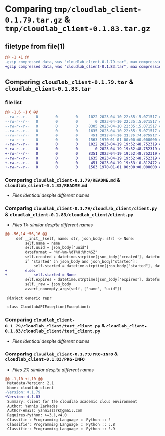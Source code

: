 # Comparing `tmp/cloudlab_client-0.1.79.tar.gz` & `tmp/cloudlab_client-0.1.83.tar.gz`

## filetype from file(1)

```diff
@@ -1 +1 @@
-gzip compressed data, was "cloudlab_client-0.1.79.tar", max compression
+gzip compressed data, was "cloudlab_client-0.1.83.tar", max compression
```

## Comparing `cloudlab_client-0.1.79.tar` & `cloudlab_client-0.1.83.tar`

### file list

```diff
@@ -1,6 +1,6 @@
--rw-r--r--   0        0        0     1022 2023-04-10 22:35:15.071517 cloudlab_client-0.1.79/README.md
--rw-r--r--   0        0        0        0 2023-04-10 22:35:15.071517 cloudlab_client-0.1.79/cloudlab_client/__init__.py
--rw-r--r--   0        0        0     8305 2023-04-10 22:35:15.071517 cloudlab_client-0.1.79/cloudlab_client/client.py
--rw-r--r--   0        0        0     1635 2023-04-10 22:35:15.071517 cloudlab_client-0.1.79/cloudlab_client/test_client.py
--rw-r--r--   0        0        0      451 2023-04-10 22:35:34.075517 cloudlab_client-0.1.79/pyproject.toml
--rw-r--r--   0        0        0     1563 1970-01-01 00:00:00.000000 cloudlab_client-0.1.79/PKG-INFO
+-rw-r--r--   0        0        0     1022 2023-04-19 19:52:48.752319 cloudlab_client-0.1.83/README.md
+-rw-r--r--   0        0        0        0 2023-04-19 19:52:48.752319 cloudlab_client-0.1.83/cloudlab_client/__init__.py
+-rw-r--r--   0        0        0     8351 2023-04-19 19:52:48.752319 cloudlab_client-0.1.83/cloudlab_client/client.py
+-rw-r--r--   0        0        0     1635 2023-04-19 19:52:48.752319 cloudlab_client-0.1.83/cloudlab_client/test_client.py
+-rw-r--r--   0        0        0      451 2023-04-19 19:53:10.812472 cloudlab_client-0.1.83/pyproject.toml
+-rw-r--r--   0        0        0     1563 1970-01-01 00:00:00.000000 cloudlab_client-0.1.83/PKG-INFO
```

### Comparing `cloudlab_client-0.1.79/README.md` & `cloudlab_client-0.1.83/README.md`

 * *Files identical despite different names*

### Comparing `cloudlab_client-0.1.79/cloudlab_client/client.py` & `cloudlab_client-0.1.83/cloudlab_client/client.py`

 * *Files 1% similar despite different names*

```diff
@@ -56,14 +56,16 @@
     def __init__(self, name: str, json_body: str) -> None:
         self.name = name
         self.uuid = json_body["uuid"]
         dateformat = "%Y-%m-%dT%H:%M:%SZ"
         self.created = datetime.strptime(json_body["created"], dateformat)
         if "started" in json_body and json_body["started"]:
             self.started = datetime.strptime(json_body["started"], dateformat)
+        else:
+            self.started = None
         self.expires = datetime.strptime(json_body["expires"], dateformat)
         self._raw = json_body
         assert_nonempty_args(self, ["name", "uuid"])
 
 @inject_generic_repr
 
 class CloudlabAPIException(Exception):
```

### Comparing `cloudlab_client-0.1.79/cloudlab_client/test_client.py` & `cloudlab_client-0.1.83/cloudlab_client/test_client.py`

 * *Files identical despite different names*

### Comparing `cloudlab_client-0.1.79/PKG-INFO` & `cloudlab_client-0.1.83/PKG-INFO`

 * *Files 2% similar despite different names*

```diff
@@ -1,10 +1,10 @@
 Metadata-Version: 2.1
 Name: cloudlab-client
-Version: 0.1.79
+Version: 0.1.83
 Summary: Client for the cloudlab academic cloud environment.
 Author: Yannis Zarkadas
 Author-email: yanniszark@gmail.com
 Requires-Python: >=3.8,<4.0
 Classifier: Programming Language :: Python :: 3
 Classifier: Programming Language :: Python :: 3.8
 Classifier: Programming Language :: Python :: 3.9
```


